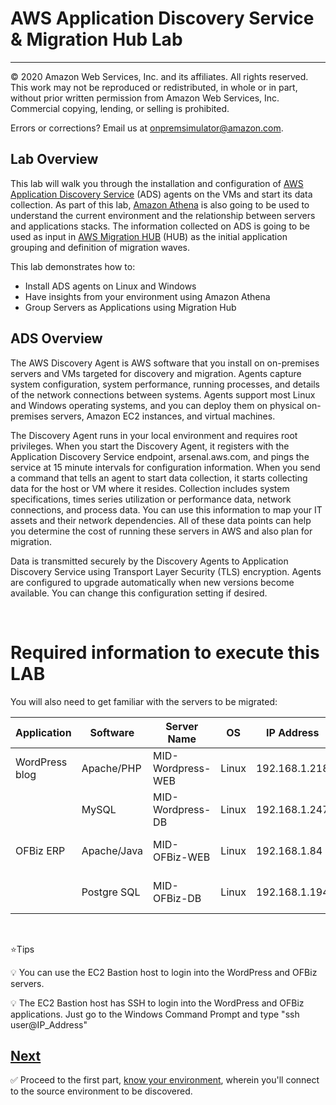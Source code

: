 # AWS Application Discovery Service & Migration Hub Lab

---

© 2020 Amazon Web Services, Inc. and its affiliates. All rights reserved. This work may not be reproduced or redistributed, in whole or in part, without prior written permission from Amazon Web Services, Inc. Commercial copying, lending, or selling is prohibited.

Errors or corrections? Email us at onpremsimulator@amazon.com.

## Lab Overview

This lab will walk you through the installation and configuration of [AWS Application Discovery Service](https://aws.amazon.com/application-discovery/) (ADS) agents on the VMs and start its data collection. As part of this lab, [Amazon Athena](https://aws.amazon.com/athena/) is also going to be used to understand the current environment and the relationship between servers and applications stacks. The information collected on ADS is going to be used as input in [AWS Migration HUB](https://aws.amazon.com/migration-hub/) (HUB) as the initial application grouping and definition of migration waves.

This lab demonstrates how to:

- Install ADS agents on Linux and Windows
- Have insights from your environment using Amazon Athena
- Group Servers as Applications using Migration Hub

## ADS Overview

The AWS Discovery Agent is AWS software that you install on on-premises servers and VMs targeted for discovery and migration. Agents capture system configuration, system performance, running processes, and details of the network connections between systems. Agents support most Linux and Windows operating systems, and you can deploy them on physical on-premises servers, Amazon EC2 instances, and virtual machines.

The Discovery Agent runs in your local environment and requires root privileges. When you start the Discovery Agent, it registers with the Application Discovery Service endpoint, arsenal.aws.com, and pings the service at 15 minute intervals for configuration information. When you send a command that tells an agent to start data collection, it starts collecting data for the host or VM where it resides. Collection includes system specifications, times series utilization or performance data, network connections, and process data. You can use this information to map your IT assets and their network dependencies. All of these data points can help you determine the cost of running these servers in AWS and also plan for migration.

Data is transmitted securely by the Discovery Agents to Application Discovery Service using Transport Layer Security (TLS) encryption. Agents are configured to upgrade automatically when new versions become available. You can change this configuration setting if desired.

&nbsp;

# Required information to execute this LAB

You will also need to get familiar with the servers to be migrated:

| Application | Software | Server Name | OS | IP Address | Username | Password | Application Test |
| --- | --- | --- | --- | --- | --- | --- | --- |
| WordPress blog | Apache/PHP | MID-Wordpress-WEB | Linux | 192.168.1.218 | user | Password you defined during CloudFormation | http://wordpress-web/ |
|  | MySQL | MID-Wordpress-DB | Linux | 192.168.1.247 | user | Password you defined during CloudFormation |   |
| OFBiz ERP | Apache/Java | MID-OFBiz-WEB | Linux | 192.168.1.84 | user | Password you defined during CloudFormation | https://ofbiz-web:8443/accounting |
|  | Postgre SQL | MID-OFBiz-DB | Linux | 192.168.1.194 | user | Password you defined during CloudFormation |   |

&nbsp;

⭐Tips

💡 You can use the EC2 Bastion host to login into the WordPress and OFBiz servers.

💡 The EC2 Bastion host has SSH to login into the WordPress and OFBiz applications. Just go to the Windows Command Prompt and type "ssh user@IP_Address"



## [Next](./1_know_your_environment.md)

✅ Proceed to the first part, [know your environment](./1_know_your_environment.md), wherein you'll connect to the source environment to be discovered.

&nbsp;
